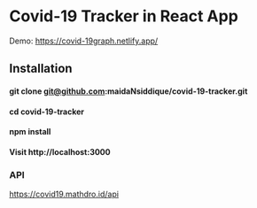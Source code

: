 # Covid-19 Tracker in React App

Demo: https://covid-19graph.netlify.app/
## Installation

#### git clone git@github.com:maidaNsiddique/covid-19-tracker.git
#### cd covid-19-tracker
#### npm install
#### Visit http://localhost:3000

### API 

https://covid19.mathdro.id/api
